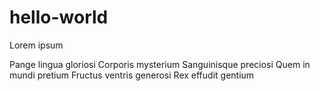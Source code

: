 # hello-world
Lorem ipsum

Pange lingua gloriosi 
Corporis mysterium
Sanguinisque preciosi 
Quem in mundi pretium
Fructus ventris generosi 
Rex effudit gentium
